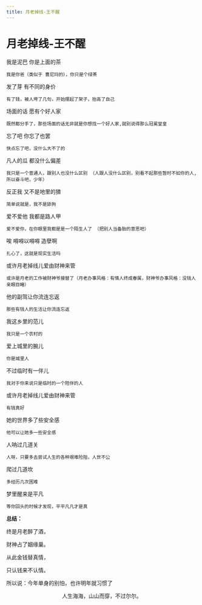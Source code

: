 ```yaml
---
title: 月老掉线-王不醒
---
```


# 月老掉线-王不醒

我是泥巴 你是上面的茶

```text
我是你爸（类似于 曹尼玛的），你只是个绿茶
```

发了芽 有不同的身价

```
有了钱，被人垮了几句，开始摆起了架子，抬高了自己
```

场面的话 愿有个好人家

```
既然都分手了，那些场面的话无非就是你想找一个好人家,就别说得那么冠冕堂皇
```

忘了吧 你忘了也罢

```
快点忘了吧，没什么大不了的
```

凡人的瓜 都没什么偏差

```
我只是一个普通人，跟别人也没什么区别 （人跟人没什么区别，别看不起那些暂时不如你的人,所以奋斗吧，少年）
```

反正我 又不是地里的猹 

```
简单说就是，我不是舔狗
```

爱不爱他 我都是路人甲

```
爱不爱你，在你眼里我都是是一个陌生人了 （把别人当备胎的意思吧）
```


唉 嘚嘚以嘚嘚 造孽啊
```text
扎心了，这就是现实生活吗
```
或许月老掉线儿爱由财神来管
```text
或许是月老的工作被财神爷接替了（月老办事风格：有情人终成眷属，财神爷办事风格：没钱人亲眼目睹）
```
他的副驾让你流连忘返
```text
那些有钱人的生活让你流连忘返
```
我这乡里的范儿
```text
我只是一个农村的
```
爱上城里的腕儿
```text
你是城里人
```
不过临时有一伴儿
```text
我对于你来说只是临时的一个陪伴的人
```
或许月老掉线儿爱由财神来管
```text
有钱真好
```
她的世界多了些安全感
```text
他可以让她多一些安全感
```
人呐过几道关
```text
人呀，只要多去尝试人生的各种艰难险阻，人世不公
```
爬过几道坎
```text
多经历几次困难
```
梦里醒来是平凡
```text
等你回头的时候才发现，平平凡凡才是真
```



**总结：** 

终是月老醉了酒，

财神占了姻缘巢。

从此金钱替真情，

只认钱来不认情。



所以说：今年单身的别怕，也许明年就习惯了



<p style="text-align:center":>人生海海，山山而穿，不过尔尔。</p>

